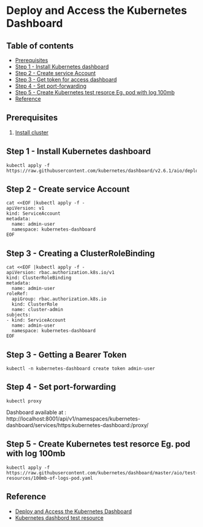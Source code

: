 # Deploy and Access the Kubernetes Dashboard
## Table of contents
  - [Prerequisites](#prerequisites)
  - [Step 1 - Install Kubernetes dashboard](#step-1---install-kubernetes-dashboard)
  - [Step 2 - Create service Account](#step-2---create-service-account)
  - [Step 3 - Get token for access dashboard](#step-3---get-token-for-access-dashboard)
  - [Step 4 - Set port-forwarding](#step-4---set-port-forwarding)
  - [Step 5 - Create Kubernetes test resorce Eg. pod with log 100mb](#step-5---create-kubernetes-test-resorce-eg-pod-with-log-100mb)
  - [Reference](#reference)
## Prerequisites
1. [Install cluster](../README.md)
## Step 1 - Install Kubernetes dashboard
```shell
kubectl apply -f https://raw.githubusercontent.com/kubernetes/dashboard/v2.6.1/aio/deploy/recommended.yaml
```
## Step 2 - Create service Account
```shell
cat <<EOF |kubectl apply -f -
apiVersion: v1
kind: ServiceAccount
metadata:
  name: admin-user
  namespace: kubernetes-dashboard
EOF
```
## Step 3 - Creating a ClusterRoleBinding
```shell
cat <<EOF |kubectl apply -f -
apiVersion: rbac.authorization.k8s.io/v1
kind: ClusterRoleBinding
metadata:
  name: admin-user
roleRef:
  apiGroup: rbac.authorization.k8s.io
  kind: ClusterRole
  name: cluster-admin
subjects:
- kind: ServiceAccount
  name: admin-user
  namespace: kubernetes-dashboard
EOF
```
## Step 3 - Getting a Bearer Token
```shell
kubectl -n kubernetes-dashboard create token admin-user
```
## Step 4 - Set port-forwarding
```shell
kubectl proxy
```
Dashboard available at : http://localhost:8001/api/v1/namespaces/kubernetes-dashboard/services/https:kubernetes-dashboard:/proxy/

## Step 5 - Create Kubernetes test resorce Eg. pod with log 100mb
```shell
kubectl apply -f https://raw.githubusercontent.com/kubernetes/dashboard/master/aio/test-resources/100mb-of-logs-pod.yaml
```
## Reference
 - [Deploy and Access the Kubernetes Dashboard](https://kubernetes.io/docs/tasks/access-application-cluster/web-ui-dashboard/)
 - [Kubernetes dashbord test resource](https://github.com/kubernetes/dashboard/tree/master/aio/test-resources)
